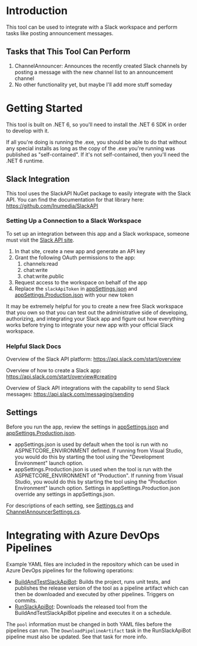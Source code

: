 # Introduction 
This tool can be used to integrate with a Slack workspace and perform tasks like posting announcement messages.

## Tasks that This Tool Can Perform
1. ChannelAnnouncer: Announces the recently created Slack channels by posting a message with the new channel list to an announcement channel
2. No other functionality yet, but maybe I'll add more stuff someday

# Getting Started
This tool is built on .NET 6, so you'll need to install the .NET 6 SDK in order to develop with it.

If all you're doing is running the .exe, you should be able to do that without any special installs as long as the copy of the .exe you're running was published as "self-contained". If it's not self-contained, then you'll need the .NET 6 runtime.

## Slack Integration
This tool uses the SlackAPI NuGet package to easily integrate with the Slack API. You can find the documentation for that library here: https://github.com/Inumedia/SlackAPI

### Setting Up a Connection to a Slack Workspace
To set up an integration between this app and a Slack workspace, someone must visit the [Slack API site](https://api.slack.com/apps).

1. In that site, create a new app and generate an API key
2. Grant the following OAuth permissions to the app:
   1. channels:read
   2. chat:write
   3. chat:write.public
3. Request access to the workspace on behalf of the app
4. Replace the `slackApiToken` in [appSettings.json](./SlackApiBot/appSettings.json) and [appSettings.Production.json](./SlackApiBot/appSettings.Production.json) with your new token

It may be extremely helpful for you to create a new free Slack workspace that you own so that you can test out the administrative side of developing, authorizing, and integrating your Slack app and figure out how everything works before trying to integrate your new app with your official Slack workspace.

### Helpful Slack Docs
Overview of the Slack API platform: https://api.slack.com/start/overview

Overview of how to create a Slack app: https://api.slack.com/start/overview#creating

Overview of Slack API integrations with the capability to send Slack messages: https://api.slack.com/messaging/sending

## Settings
Before you run the app, review the settings in [appSettings.json](./SlackApiBot/appSettings.json) and [appSettings.Production.json](./SlackApiBot/appSettings.Production.json).
- appSettings.json is used by default when the tool is run with no ASPNETCORE_ENVIRONMENT defined. If running from Visual Studio, you would do this by starting the tool using the "Development Environment" launch option.
- appSettings.Production.json is used when the tool is run with the ASPNETCORE_ENVIRONMENT of "Production". If running from Visual Studio, you would do this by starting the tool using the "Production Environment" launch option. Settings in appSettings.Production.json override any settings in appSettings.json.

For descriptions of each setting, see [Settings.cs](./SlackApiBot/Infrastructure/Settings/Settings.cs) and [ChannelAnnouncerSettings.cs](./SlackApiBot/Infrastructure/Settings/ChannelAnnouncerSettings.cs).

# Integrating with Azure DevOps Pipelines
Example YAML files are included in the repository which can be used in Azure DevOps pipelines for the following operations:
- [BuildAndTestSlackApiBot](./Pipeline-BuildAndTestSlackApiBot.yml): Builds the project, runs unit tests, and publishes the release version of the tool as a pipeline artifact which can then be downloaded and executed by other pipelines. Triggers on commits.
- [RunSlackApiBot](./Pipeline-RunSlackApiBot.yml): Downloads the released tool from the BuildAndTestSlackApiBot pipeline and executes it on a schedule.

The `pool` information must be changed in both YAML files before the pipelines can run. The `DownloadPipelineArtifact` task in the RunSlackApiBot pipeline must also be updated. See that task for more info.